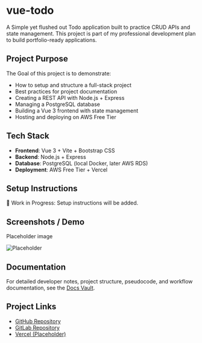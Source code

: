# vue-todo

A Simple yet flushed out Todo application built to practice CRUD APIs and state management.
This project is part of my professional development plan to build portfolio-ready applications.

## Project Purpose

The Goal of this project is to demonstrate:

- How to setup and structure a full-stack project
- Best practices for project documentation
- Creating a REST API with Node.js + Express
- Managing a PostgreSQL database
- Building a Vue 3 frontend with state management
- Hosting and deploying on AWS Free Tier

## Tech Stack

- **Frontend**: Vue 3 + Vite + Bootstrap CSS
- **Backend**: Node.js + Express
- **Database**: PostgreSQL (local Docker, later AWS RDS)
- **Deployment**: AWS Free Tier + Vercel

## Setup Instructions

🚧 Work in Progress: Setup instructions will be added.

## Screenshots / Demo

Placeholder image

![Placeholder](https://placehold.co/600x400.png)

## Documentation

For detailed developer notes, project structure, pseudocode, and workflow documentation, see the [Docs Vault](./docs.md).

## Project Links

- [GitHub Repository](https://github.com/lucpb/vue-todo)  
- [GitLab Repository](https://gitlab.com/portfolio2580233/vue-todo)
- [Vercel (Placeholder)](https://vercel.com)
